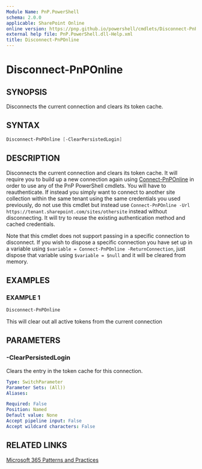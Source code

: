 ```yaml
---
Module Name: PnP.PowerShell
schema: 2.0.0
applicable: SharePoint Online
online version: https://pnp.github.io/powershell/cmdlets/Disconnect-PnPOnline.html
external help file: PnP.PowerShell.dll-Help.xml
title: Disconnect-PnPOnline
---
```

  
# Disconnect-PnPOnline

## SYNOPSIS
Disconnects the current connection and clears its token cache.

## SYNTAX

```powershell
Disconnect-PnPOnline [-ClearPersistedLogin]
```

## DESCRIPTION

Disconnects the current connection and clears its token cache. It will require you to build up a new connection again using [Connect-PnPOnline](Connect-PnPOnline.md) in order to use any of the PnP PowerShell cmdlets. You will have to reauthenticate. If instead you simply want to connect to another site collection within the same tenant using the same credentials you used previously, do not use this cmdlet but instead use `Connect-PnPOnline -Url https://tenant.sharepoint.com/sites/othersite` instead without disconnecting. It will try to reuse the existing authentication method and cached credentials.

Note that this cmdlet does not support passing in a specific connection to disconnect. If you wish to dispose a specific connection you have set up in a variable using `$variable = Connect-PnPOnline -ReturnConnection`, just dispose that variable using `$variable = $null` and it will be cleared from memory.

## EXAMPLES

### EXAMPLE 1
```powershell
Disconnect-PnPOnline
```

This will clear out all active tokens from the current connection

## PARAMETERS

### -ClearPersistedLogin
Clears the entry in the token cache for this connection.

```yaml
Type: SwitchParameter
Parameter Sets: (All))
Aliases:

Required: False
Position: Named
Default value: None
Accept pipeline input: False
Accept wildcard characters: False
```

## RELATED LINKS

[Microsoft 365 Patterns and Practices](https://aka.ms/m365pnp)